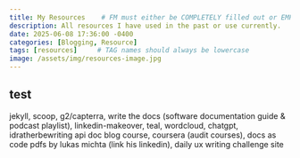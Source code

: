 ```yaml
---
title: My Resources    # FM must either be COMPLETELY filled out or EMPTY between the lines for site to not break
description: All resources I have used in the past or use currently.
date: 2025-06-08 17:36:00 -0400
categories: [Blogging, Resource]
tags: [resources]     # TAG names should always be lowercase
image: /assets/img/resources-image.jpg
---
```


## test

jekyll, scoop, g2/capterra, write the docs (software documentation guide & podcast playlist), linkedin-makeover, teal, wordcloud, chatgpt, idratherbewriting api doc blog course, coursera (audit courses), docs as code pdfs by lukas michta (link his linkedin), daily ux writing challenge site